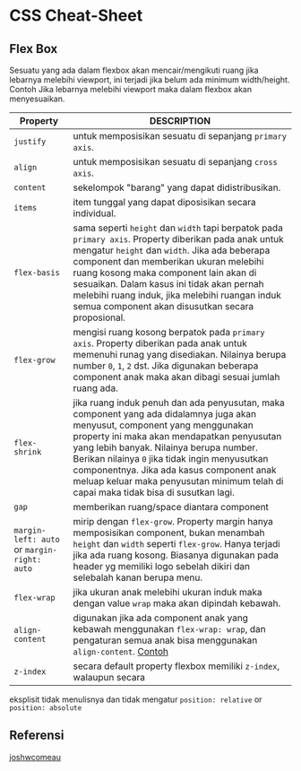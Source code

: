 # CSS Cheat-Sheet

## Flex Box
Sesuatu yang ada dalam flexbox akan mencair/mengikuti ruang jika lebarnya melebihi viewport, ini terjadi jika belum ada minimum width/height. Contoh Jika lebarnya melebihi viewport maka dalam flexbox akan menyesuaikan.

Property | DESCRIPTION
---|---
`justify` | untuk memposisikan sesuatu di sepanjang `primary axis`.
`align` | untuk memposisikan sesuatu di sepanjang `cross axis`.
`content` | sekelompok "barang" yang dapat didistribusikan.
`items` | item tunggal yang dapat diposisikan secara individual.
`flex-basis` | sama seperti `height` dan `width` tapi berpatok pada `primary axis`. Property diberikan pada anak untuk mengatur `height` dan `width`. Jika ada beberapa component dan memberikan ukuran melebihi ruang kosong maka component lain akan di sesuaikan. Dalam kasus ini tidak akan pernah melebihi ruang induk, jika melebihi ruangan induk semua component akan disusutkan secara proposional.
`flex-grow` | mengisi ruang kosong berpatok pada `primary axis`. Property diberikan pada anak untuk memenuhi runag yang disediakan. Nilainya berupa number `0`, `1`, `2` dst. Jika digunakan beberapa component anak maka akan dibagi sesuai jumlah ruang ada.
`flex-shrink` | jika ruang induk penuh dan ada penyusutan, maka component yang ada didalamnya juga akan menyusut, component yang menggunakan property ini maka akan mendapatkan penyusutan yang lebih banyak. Nilainya berupa number. Berikan nilainya `0` jika tidak ingin menyusutkan componentnya. Jika ada kasus component anak meluap keluar maka penyusutan minimum telah di capai maka tidak bisa di susutkan lagi.
`gap` | memberikan ruang/space diantara component
`margin-left: auto` or `margin-right: auto` | mirip dengan `flex-grow`. Property margin hanya memposisikan component, bukan menambah `height` dan `width` seperti `flex-grow`. Hanya terjadi jika ada ruang kosong. Biasanya digunakan pada header yg memiliki logo sebelah dikiri dan selebalah kanan berupa menu.
`flex-wrap` | jika ukuran anak melebihi ukuran induk maka dengan value `wrap` maka akan dipindah kebawah.
`align-content` | digunakan jika ada component anak yang kebawah menggunakan `flex-wrap: wrap`, dan pengaturan semua anak bisa menggunakan `align-content`. [Contoh](https://www.joshwcomeau.com/css/interactive-guide-to-flexbox/#wrapping-14)
`z-index` | secara default property flexbox memiliki `z-index`, walaupun secara 
eksplisit tidak menulisnya dan tidak mengatur `position: relative` or `position: absolute`

## Referensi
[joshwcomeau](https://www.joshwcomeau.com/css/interactive-guide-to-flexbox/)